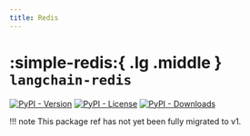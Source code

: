 ```yaml
---
title: Redis
---
```


# :simple-redis:{ .lg .middle } `langchain-redis`

[![PyPI - Version](https://img.shields.io/pypi/v/langchain-redis?label=%20)](https://pypi.org/project/langchain-redis/#history)
[![PyPI - License](https://img.shields.io/pypi/l/langchain-redis)](https://opensource.org/licenses/MIT)
[![PyPI - Downloads](https://img.shields.io/pepy/dt/langchain-redis)](https://pypistats.org/packages/langchain-redis)

!!! note
    This package ref has not yet been fully migrated to v1.
